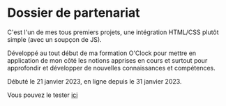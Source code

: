 # Dossier de partenariat

C'est l'un de mes tous premiers projets, une intégration HTML/CSS plutôt simple (avec un soupçon de JS).

Développé au tout début de ma formation O'Clock pour mettre en application de mon côté les notions apprises en cours et surtout pour approfondir et développer de nouvelles connaissances et compétences.

Débuté le 21 janvier 2023, en ligne depuis le 31 janvier 2023.

Vous pouvez le tester [ici](https://mc-competition.surge.sh/)